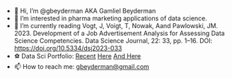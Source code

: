- 👋 Hi, I’m @gbeyderman AKA Gamliel Beyderman
- 👀 I’m interested in pharma marketing applications of data science.
- 🌱 I’m currently reading Vogt, J, Voigt, T, Nowak, Aand Pawlowski, JM. 2023. Development of a Job Advertisement Analysis for Assessing Data Science Competencies. Data Science Journal, 22: 33, pp. 1–16. DOI:
https://doi.org/10.5334/dsj2023-033
- ⚽ Data Sci Portfolio: [Recent](https://github.com/gbeyderman/gbeyderman/blob/gh-pages/Pharma_Marketers_AI_Investment.ipynb) [Here](https://github.com/gbeyderman/gbeyderman/blob/gh-pages/Airbnb_Price.ipynb) [And Here](https://github.com/gbeyderman/gbeyderman/blob/gh-pages/Purchase_Modeling_using_Clickstream_Data_and_Markov_Chains.pdf) 
- 📫 How to reach me: gbeyderman@gmail.com

<!---
gbeyderman/gbeyderman is a ✨ special ✨ repository because its `README.md` (this file) appears on your GitHub profile.
You can click the Preview link to take a look at your changes.
--->

